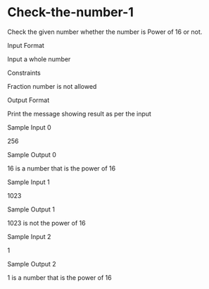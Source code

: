 # Check-the-number-1


Check the given number whether the number is Power of 16 or not.

Input Format

Input a whole number

Constraints

Fraction number is not allowed

Output Format

Print the message showing result as per the input

Sample Input 0

256

Sample Output 0

16 is a number that is the power of 16

Sample Input 1

1023

Sample Output 1

1023 is not the power of 16

Sample Input 2

1

Sample Output 2

1 is a number that is the power of 16

